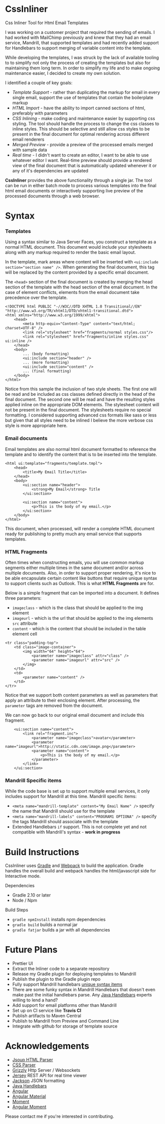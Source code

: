 # CssInliner
Css Inliner Tool for Html Email Templates

I was working on a customer project that required the sending of emails. I had worked with MailChimp previously and knew that
they had an email service, Mandrill, that supported templates and had recently added support for Handlebars to
support merging of variable content into the template.

While developing the templates, I was struck by the lack of available tooling to to simplify not only the process
of creating the templates but also for maintaining them long term. In order to simplify my life and to make
ongoing maintenance easier, I decided to create my own solution.

I identified a couple of key goals:
* *Template Support* - rather than duplicating the markup for email in every single email, support the use of
templates that contain the boilerplate markup
* *HTML Import* - have the ability to import canned sections of html, preferably with parameters
* *CSS Inlining* - make coding and maintenance easier by supporting css styling. The tool should handle
the process to change the css classes to inline styles. This should be selective and still allow css styles
to be present in the final document for optimal rendering across different email renderers
* *Merged Preview* - provide a preview of the processed emails merged with sample data
* *Real time* - I didn't want to create an editor, I want to be able to use whatever editor I want. Real-time preview should
provide a rendered view of the final document that is automatically updated whenever it or any of it's dependencies are updated

**CssInliner** provides the above functionality through a single jar. The tool can be run in either batch mode
to process various templates into the final html email documents or interactively supporting live preview of the processed documents through a web browser.

# Syntax
### Templates
Using a syntax similar to Java Server Faces, you construct a template as a normal HTML document. This document would include your stylesheets along with any markup required to render the basic email layout.

In the template, mark areas where content will be inserted with `<ui:include section="section name" />`. When generating the final document, this tag will be replaced by the content provided by a specific email document.

The `<head>` section of the final document is created by merging the head section of the template with the head section of the email document. In the case of element conflicts, elements from the email document take precedence over the template.

```
<!DOCTYPE html PUBLIC "-//W3C//DTD XHTML 1.0 Transitional//EN" "http://www.w3.org/TR/xhtml1/DTD/xhtml1-transitional.dtd">
<html xmlns="http://www.w3.org/1999/xhtml">
    <head>
        <meta http-equiv="Content-Type" content="text/html; charset=UTF-8" />
        <link rel="stylesheet" href="fragments/normal styles.css"/>
        <link rel="stylesheet" href="fragments/inline styles.css" ui:inline />
    </head>
    <body>
        ... (body formatting)
        <ui:include section="header" />
        ... (more formatting)
        <ui:include section="content" />
        ... (final formatting)
    </body>
</html>
```
Notice from this sample the inclusion of two style sheets. The first one will be read and be included as css classes defined directly in the head of the final document. The second one will be read and have the resulting styles applied inline on the appropriate DOM elements. The stylesheet content will not be present in the final document. The stylesheets require no special formatting. I considered supporting advanced css formats like sass or less but given that all styles need to be inlined I believe the more verbose css style is more appropriate here.

### Email documents
Email templates are also normal html document formatted to reference the template and to identify the content that is to be inserted into the template.

```
<html ui:template="fragments/template.tmpl">
    <head>
        <title>My Email Title</title>
    </head>
    <body>
        <ui:section name="header">
            <strong>My Email</strong> Title
        </ui:section>

        <ui:section name="content">
            <p>This is the body of my email.</p>
        </ui:section>
    </body>
</html>
```

This document, when processed, will render a complete HTML document ready for publishing to pretty much any email service that supports templates.

### HTML Fragments
Often times when constructing emails, you will use common markup segments either multiple times in the same document and/or across multiple documents. Also, in order to support proper rendering, it's nice to be able encapsulate certain content like buttons that require unique syntax to support clients such as Outlook. This is what **HTML Fragments** are for.

Below is a simple fragment that can be imported into a document. It defines three parameters:
* `imageclass` - which is the class that should be applied to the img element
* `imageurl` - which is the url that should be applied to the img elements `src` attribute
* `content` - which is the content that should be included in the table element cell

```
<tr class="padding-top">
    <td class="image-container">
        <img width="64" height="64">
            <parameter name="imageclass" attr="class" />
            <parameter name="imageurl" attr="src" />
        </img>
    </td>
    <td>
        <parameter name="content" />
    </td>
</tr>
```
Notice that we support both content parameters as well as parameters that apply an attribute to their enclosing element. After processing, the `parameter` tags are removed from the document.

We can now go back to our original email document and include this fragment.
```
    <ui:section name="content">
        <link rel="fragment.inc">
            <parameter name="imageclass">avatar</parameter>
            <parameter name="imageurl">http://static.cdn.com/image.png</parameter>
            <parameter name="content">
                <p>This is the body of my email.</p>
            </parameter>
        </link>
    </ui:section>
```
### Mandrill Specific items
While the code base is set up to support multiple email services, it only includes support for Mandrill at this time. Mandrill specific items:
* `<meta name="mandrill-template" content="My Email Name" />` specify the name that Mandrill should use for the template
* `<meta name="mandrill-labels" content="PROGRAM1 OPTIONA" />` specify the tags Mandrill should associate with the template
* Extended Handlebars `if` support. This is not complete yet and not compatible with Mandrill's syntax - **work in progress**

# Build Instructions

CssInliner uses [Gradle](http://gradle.org) and [Webpack](https://webpack.github.io/) to build the application. Gradle handles the overall build
and webpack handles the html/javascript side for Interactive mode.

Dependencies
* Gradle 2.10 or later
* Node / Npm

Build Steps
* `gradle npmInstall` installs npm dependencies
* `gradle build` builds a normal jar
* `gradle fatjar` builds a jar with all dependencies


# Future Plans
* Prettier UI
* Extract the Inliner code to a separate repository
* Release my Gradle plugin for deploying templates to Mandrill
 * Publish the plugin to the Gradle plugin repo
* Fully support Mandrill handlebars [unique syntax items](https://mandrill.zendesk.com/hc/en-us/articles/205582537-Using-Handlebars-for-Dynamic-Content)
 * There are some funky syntax in Mandrill Handlebars that doesn't even make past the initial handlebars parse. Any [Java Handlebars](https://github.com/jknack/handlebars.java) experts willing to lend a hand?
* Add support for email platforms other than Mandrill
* Set up on CI service like **Travis CI**
* Publish artifacts to Maven Central
* Publish to Mandrill from Preview and Command Line
* Integrate with github for storage of template source

# Acknowledgements
* [Jsoup HTML Parser](https://github.com/jhy/jsoup)
* [CSS Parser](http://cssparser.sourceforge.net/)
* [Grizzly](https://grizzly.java.net/) Http Server / Websockets
* [Jersey](https://jersey.java.net/) REST API for real time viewer
* [Jackson](https://github.com/FasterXML/jackson) JSON formatting
* [Java Handlebars](https://github.com/jknack/handlebars.java)
* [Angular](https://angularjs.org/)
* [Angular Material](https://material.angularjs.org/latest/)
* [Moment](http://momentjs.com/)
* [Angular Moment](https://github.com/urish/angular-moment)

Please contact me if you're interested in contributing.
